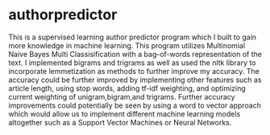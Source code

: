 # authorpredictor
This is a supervised learning author predictor program which I built to gain more knowledge in machine learning. This program utilizes Multinomial Naive Bayes Multi Classisification with a bag-of-words representation of the text. I implemented bigrams and trigrams as well as used the nltk library to incorporate lemmetization as methods to further improve my accuracy. The accuracy could be further improved by implementing other features such as article length, using stop words, adding tf-idf weighting, and optimizing current weighting of unigram,bigram,and trigrams. Further accuracy improvements could potentially be seen by using a word to vector approach which would allow us to implement different machine learning models altogether such as a Support Vector Machines or Neural Networks.  
